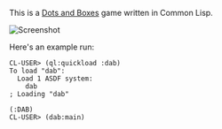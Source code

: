 This is a [Dots and Boxes](https://en.wikipedia.org/wiki/Dots_and_Boxes) game written in Common Lisp.

![Screenshot](https://photos.smugmug.com/GitHub-Screenshots/n-8z6Vs/i-rnNntcV/0/O/i-rnNntcV.png)

Here's an example run:

``` common-lisp
CL-USER> (ql:quickload :dab)
To load "dab":
  Load 1 ASDF system:
    dab
; Loading "dab"

(:DAB)
CL-USER> (dab:main)
```
